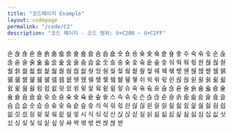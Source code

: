 ```yaml
---
title: "코드페이지 Example"
layout: codepage
permalink: "/code/C2"
description: "코드 페이지 - 코드 범위: U+C200 ~ U+C2FF"
---
```


<span class="character">숀</span>
<span class="character">숁</span>
<span class="character">숂</span>
<span class="character">숃</span>
<span class="character">숄</span>
<span class="character">숅</span>
<span class="character">숆</span>
<span class="character">숇</span>
<span class="character">숈</span>
<span class="character">숉</span>
<span class="character">숊</span>
<span class="character">숋</span>
<span class="character">숌</span>
<span class="character">숍</span>
<span class="character">숎</span>
<span class="character">숏</span>
<span class="character">숐</span>
<span class="character">숑</span>
<span class="character">숒</span>
<span class="character">숓</span>
<span class="character">숔</span>
<span class="character">숕</span>
<span class="character">숖</span>
<span class="character">숗</span>
<span class="character">수</span>
<span class="character">숙</span>
<span class="character">숚</span>
<span class="character">숛</span>
<span class="character">순</span>
<span class="character">숝</span>
<span class="character">숞</span>
<span class="character">숟</span>
<span class="character">술</span>
<span class="character">숡</span>
<span class="character">숢</span>
<span class="character">숣</span>
<span class="character">숤</span>
<span class="character">숥</span>
<span class="character">숦</span>
<span class="character">숧</span>
<span class="character">숨</span>
<span class="character">숩</span>
<span class="character">숪</span>
<span class="character">숫</span>
<span class="character">숬</span>
<span class="character">숭</span>
<span class="character">숮</span>
<span class="character">숯</span>
<span class="character">숰</span>
<span class="character">숱</span>
<span class="character">숲</span>
<span class="character">숳</span>
<span class="character">숴</span>
<span class="character">숵</span>
<span class="character">숶</span>
<span class="character">숷</span>
<span class="character">숸</span>
<span class="character">숹</span>
<span class="character">숺</span>
<span class="character">숻</span>
<span class="character">숼</span>
<span class="character">숽</span>
<span class="character">숾</span>
<span class="character">숿</span>
<span class="character">쉀</span>
<span class="character">쉁</span>
<span class="character">쉂</span>
<span class="character">쉃</span>
<span class="character">쉄</span>
<span class="character">쉅</span>
<span class="character">쉆</span>
<span class="character">쉇</span>
<span class="character">쉈</span>
<span class="character">쉉</span>
<span class="character">쉊</span>
<span class="character">쉋</span>
<span class="character">쉌</span>
<span class="character">쉍</span>
<span class="character">쉎</span>
<span class="character">쉏</span>
<span class="character">쉐</span>
<span class="character">쉑</span>
<span class="character">쉒</span>
<span class="character">쉓</span>
<span class="character">쉔</span>
<span class="character">쉕</span>
<span class="character">쉖</span>
<span class="character">쉗</span>
<span class="character">쉘</span>
<span class="character">쉙</span>
<span class="character">쉚</span>
<span class="character">쉛</span>
<span class="character">쉜</span>
<span class="character">쉝</span>
<span class="character">쉞</span>
<span class="character">쉟</span>
<span class="character">쉠</span>
<span class="character">쉡</span>
<span class="character">쉢</span>
<span class="character">쉣</span>
<span class="character">쉤</span>
<span class="character">쉥</span>
<span class="character">쉦</span>
<span class="character">쉧</span>
<span class="character">쉨</span>
<span class="character">쉩</span>
<span class="character">쉪</span>
<span class="character">쉫</span>
<span class="character">쉬</span>
<span class="character">쉭</span>
<span class="character">쉮</span>
<span class="character">쉯</span>
<span class="character">쉰</span>
<span class="character">쉱</span>
<span class="character">쉲</span>
<span class="character">쉳</span>
<span class="character">쉴</span>
<span class="character">쉵</span>
<span class="character">쉶</span>
<span class="character">쉷</span>
<span class="character">쉸</span>
<span class="character">쉹</span>
<span class="character">쉺</span>
<span class="character">쉻</span>
<span class="character">쉼</span>
<span class="character">쉽</span>
<span class="character">쉾</span>
<span class="character">쉿</span>
<span class="character">슀</span>
<span class="character">슁</span>
<span class="character">슂</span>
<span class="character">슃</span>
<span class="character">슄</span>
<span class="character">슅</span>
<span class="character">슆</span>
<span class="character">슇</span>
<span class="character">슈</span>
<span class="character">슉</span>
<span class="character">슊</span>
<span class="character">슋</span>
<span class="character">슌</span>
<span class="character">슍</span>
<span class="character">슎</span>
<span class="character">슏</span>
<span class="character">슐</span>
<span class="character">슑</span>
<span class="character">슒</span>
<span class="character">슓</span>
<span class="character">슔</span>
<span class="character">슕</span>
<span class="character">슖</span>
<span class="character">슗</span>
<span class="character">슘</span>
<span class="character">슙</span>
<span class="character">슚</span>
<span class="character">슛</span>
<span class="character">슜</span>
<span class="character">슝</span>
<span class="character">슞</span>
<span class="character">슟</span>
<span class="character">슠</span>
<span class="character">슡</span>
<span class="character">슢</span>
<span class="character">슣</span>
<span class="character">스</span>
<span class="character">슥</span>
<span class="character">슦</span>
<span class="character">슧</span>
<span class="character">슨</span>
<span class="character">슩</span>
<span class="character">슪</span>
<span class="character">슫</span>
<span class="character">슬</span>
<span class="character">슭</span>
<span class="character">슮</span>
<span class="character">슯</span>
<span class="character">슰</span>
<span class="character">슱</span>
<span class="character">슲</span>
<span class="character">슳</span>
<span class="character">슴</span>
<span class="character">습</span>
<span class="character">슶</span>
<span class="character">슷</span>
<span class="character">슸</span>
<span class="character">승</span>
<span class="character">슺</span>
<span class="character">슻</span>
<span class="character">슼</span>
<span class="character">슽</span>
<span class="character">슾</span>
<span class="character">슿</span>
<span class="character">싀</span>
<span class="character">싁</span>
<span class="character">싂</span>
<span class="character">싃</span>
<span class="character">싄</span>
<span class="character">싅</span>
<span class="character">싆</span>
<span class="character">싇</span>
<span class="character">싈</span>
<span class="character">싉</span>
<span class="character">싊</span>
<span class="character">싋</span>
<span class="character">싌</span>
<span class="character">싍</span>
<span class="character">싎</span>
<span class="character">싏</span>
<span class="character">싐</span>
<span class="character">싑</span>
<span class="character">싒</span>
<span class="character">싓</span>
<span class="character">싔</span>
<span class="character">싕</span>
<span class="character">싖</span>
<span class="character">싗</span>
<span class="character">싘</span>
<span class="character">싙</span>
<span class="character">싚</span>
<span class="character">싛</span>
<span class="character">시</span>
<span class="character">식</span>
<span class="character">싞</span>
<span class="character">싟</span>
<span class="character">신</span>
<span class="character">싡</span>
<span class="character">싢</span>
<span class="character">싣</span>
<span class="character">실</span>
<span class="character">싥</span>
<span class="character">싦</span>
<span class="character">싧</span>
<span class="character">싨</span>
<span class="character">싩</span>
<span class="character">싪</span>
<span class="character">싫</span>
<span class="character">심</span>
<span class="character">십</span>
<span class="character">싮</span>
<span class="character">싯</span>
<span class="character">싰</span>
<span class="character">싱</span>
<span class="character">싲</span>
<span class="character">싳</span>
<span class="character">싴</span>
<span class="character">싵</span>
<span class="character">싶</span>
<span class="character">싷</span>
<span class="character">싸</span>
<span class="character">싹</span>
<span class="character">싺</span>
<span class="character">싻</span>
<span class="character">싼</span>
<span class="character">싽</span>
<span class="character">싾</span>
<span class="character">싿</span>
